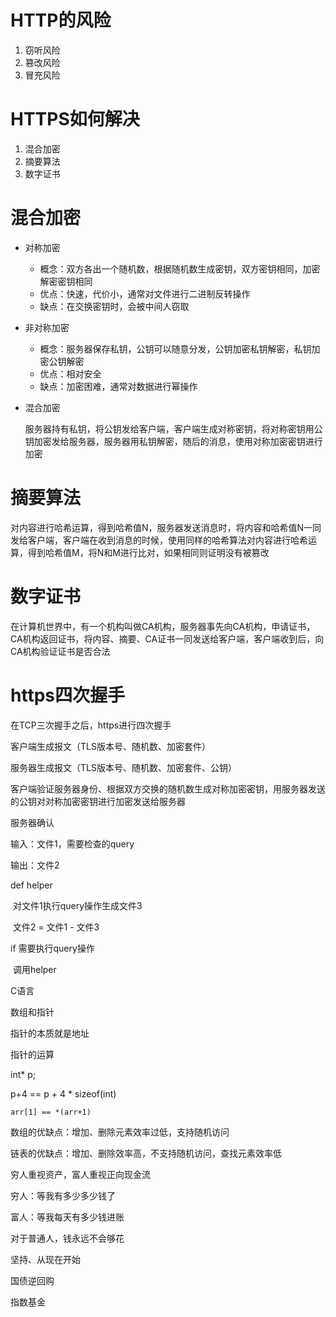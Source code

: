 # HTTP的风险

1. 窃听风险
2. 篡改风险
3. 冒充风险

# HTTPS如何解决

1. 混合加密
2. 摘要算法
3. 数字证书

# 混合加密

- 对称加密
  - 概念：双方各出一个随机数，根据随机数生成密钥，双方密钥相同，加密解密密钥相同
  - 优点：快速，代价小，通常对文件进行二进制反转操作
  - 缺点：在交换密钥时，会被中间人窃取

- 非对称加密
  - 概念：服务器保存私钥，公钥可以随意分发，公钥加密私钥解密，私钥加密公钥解密
  - 优点：相对安全
  - 缺点：加密困难，通常对数据进行幂操作

- 混合加密

  服务器持有私钥，将公钥发给客户端，客户端生成对称密钥，将对称密钥用公钥加密发给服务器，服务器用私钥解密，随后的消息，使用对称加密密钥进行加密

# 摘要算法

对内容进行哈希运算，得到哈希值N，服务器发送消息时，将内容和哈希值N一同发给客户端，客户端在收到消息的时候，使用同样的哈希算法对内容进行哈希运算，得到哈希值M，将N和M进行比对，如果相同则证明没有被篡改

# 数字证书

在计算机世界中，有一个机构叫做CA机构，服务器事先向CA机构，申请证书，CA机构返回证书，将内容、摘要、CA证书一同发送给客户端，客户端收到后，向CA机构验证证书是否合法

# https四次握手

在TCP三次握手之后，https进行四次握手

客户端生成报文（TLS版本号、随机数、加密套件）

服务器生成报文（TLS版本号、随机数、加密套件、公钥）

客户端验证服务器身份、根据双方交换的随机数生成对称加密密钥，用服务器发送的公钥对对称加密密钥进行加密发送给服务器

服务器确认







输入：文件1，需要检查的query

输出：文件2

def helper

​	对文件1执行query操作生成文件3

​	文件2 = 文件1 - 文件3

if 需要执行query操作

​	调用helper





























C语言

数组和指针

指针的本质就是地址

指针的运算

int* p;

p+4 == p + 4 * sizeof(int)



```
arr[1] == *(arr+1)
```

数组的优缺点：增加、删除元素效率过低，支持随机访问

链表的优缺点：增加、删除效率高，不支持随机访问，查找元素效率低

穷人重视资产，富人重视正向现金流

穷人：等我有多少多少钱了

富人：等我每天有多少钱进账

对于普通人，钱永远不会够花

坚持、从现在开始

国债逆回购

指数基金

















